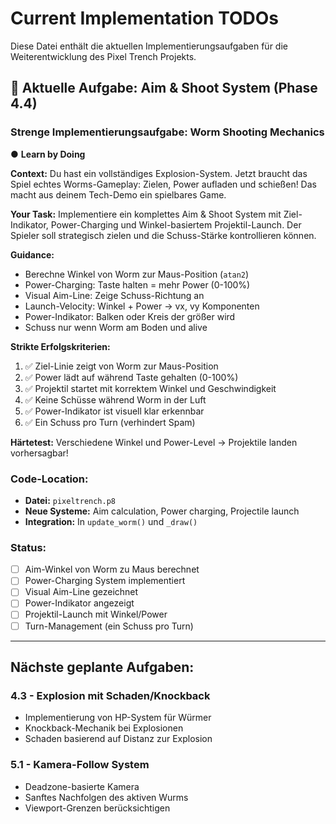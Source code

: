 # Current Implementation TODOs

Diese Datei enthält die aktuellen Implementierungsaufgaben für die Weiterentwicklung des Pixel Trench Projekts.

## 🎯 Aktuelle Aufgabe: Aim & Shoot System (Phase 4.4)

### **Strenge Implementierungsaufgabe: Worm Shooting Mechanics**

● **Learn by Doing**

**Context:** Du hast ein vollständiges Explosion-System. Jetzt braucht das Spiel echtes Worms-Gameplay: Zielen, Power aufladen und schießen! Das macht aus deinem Tech-Demo ein spielbares Game.

**Your Task:** Implementiere ein komplettes Aim & Shoot System mit Ziel-Indikator, Power-Charging und Winkel-basiertem Projektil-Launch. Der Spieler soll strategisch zielen und die Schuss-Stärke kontrollieren können.

**Guidance:** 
- Berechne Winkel von Worm zur Maus-Position (`atan2`)
- Power-Charging: Taste halten = mehr Power (0-100%)
- Visual Aim-Line: Zeige Schuss-Richtung an
- Launch-Velocity: Winkel + Power → vx, vy Komponenten
- Power-Indikator: Balken oder Kreis der größer wird
- Schuss nur wenn Worm am Boden und alive

**Strikte Erfolgskriterien:**
1. ✅ Ziel-Linie zeigt von Worm zur Maus-Position
2. ✅ Power lädt auf während Taste gehalten (0-100%)
3. ✅ Projektil startet mit korrektem Winkel und Geschwindigkeit
4. ✅ Keine Schüsse während Worm in der Luft
5. ✅ Power-Indikator ist visuell klar erkennbar
6. ✅ Ein Schuss pro Turn (verhindert Spam)

**Härtetest:** Verschiedene Winkel und Power-Level → Projektile landen vorhersagbar!

### Code-Location:
- **Datei:** `pixeltrench.p8`
- **Neue Systeme:** Aim calculation, Power charging, Projectile launch
- **Integration:** In `update_worm()` und `_draw()`

### Status: 
- [ ] Aim-Winkel von Worm zu Maus berechnet
- [ ] Power-Charging System implementiert
- [ ] Visual Aim-Line gezeichnet
- [ ] Power-Indikator angezeigt
- [ ] Projektil-Launch mit Winkel/Power
- [ ] Turn-Management (ein Schuss pro Turn)

---

## Nächste geplante Aufgaben:

### 4.3 - Explosion mit Schaden/Knockback
- Implementierung von HP-System für Würmer
- Knockback-Mechanik bei Explosionen
- Schaden basierend auf Distanz zur Explosion

### 5.1 - Kamera-Follow System
- Deadzone-basierte Kamera
- Sanftes Nachfolgen des aktiven Wurms
- Viewport-Grenzen berücksichtigen